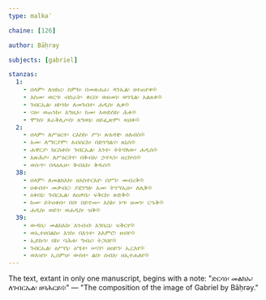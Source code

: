 ```yaml
---
type: malkəʾ

chaine: [126]

author: Bāḥrəy

subjects: [gabriel]

stanzas:
  1:
    - ሰላም፡ ለዝክረ፡ ስምከ፡ በመጽሐፈ፡ ዳንኤል፡ ዘተጠየቀ፨
    - እስመ፡ ወርኀ፡ ብስራት፡ ቀርበ፡ ወዘመነ፡ ወንጌል፡ አልጸቀ፨
    - ገብርኤል፡ ዘኮንከ፡ ለመገብተ፡ ሐዲስ፡ ሊቀ፨
    - ናሁ፡ ወጠንኩ፡ እግዚኦ፡ ከመ፡ እወድስከ፡ ሕቀ፨
    - ሞገሰ፡ ጰራቅሊጦስ፡ ጸግወኒ፡ ዘይፌጽም፡ ጻህቀ፨
  2:
    - ሰላም፡ ለሥዕርተ፡ ርእስከ፡ ሥነ፡ ጽእዳዌ፡ ዘለብሰ፨
    - አመ፡ ለማርያም፡ አብሰርከ፡ በድንግልና፡ ጸኒሰ፨
    - ሐዋርያ፡ ክርስቶስ፡ ገብርኤል፡ እንተ፡ ትትኖለው፡ ሐዲሰ፨
    - አጽሕዶ፡ ለሥዕርትየ፡ በቅብአ፡ ኃጥኣን፡ ዘረኵሰ፨
    - ወሱጥ፡ በላዕሌሁ፡ ቅብአከ፡ ቅዱሰ፨
  38:
    - ሰላም፡ ለመልክእከ፡ ዘአስተርአየ፡ በሥነ፡ መብረቅ፨
    - ዐቀብተ፡ መቃብር፡ ያደንግፅ፡ አመ፡ ትንሣኤሁ፡ ለሊቅ፨
    - ዕቀበኒ፡ ገብርኤል፡ ለዐቃቤ፡ ፍቅርከ፡ ጽድቅ፨
    - ከመ፡ ይትዐቀቡ፡ በበ፡ በይኖሙ፡ እስከ፡ ኑኀ፡ ዘመን፡ ርኁቅ፨
    - ሐዲስ፡ ወይን፡ ወሐዲስ፡ ዝቅ፨
  39:
    - ውዳሴ፡ መልክእከ፡ እንብብ፡ አገበረኒ፡ ፍቅርየ፨
    - ወኢተሀበልኩ፡ እንከ፡ በእንተ፡ አእምሮ፡ ዘብየ፨
    - ኢይኩን፡ በከ፡ ባሕቱ፡ ግብረ፡ ትጋህየ፨
    - ገብርኤል፡ ዕሥየኒ፡ ዕሤተ፡ ሠናየ፡ ዘዐይን፡ ኢርእየ፨
    - ወእዝን፡ ኢሰምዐ፡ ውስተ፡ ልበ፡ ሰብእ፡ ዘኢተሐለየ፨
---
```

The text, extant in only one manuscript, begins with a note: "ድርሳነ፡ መልክኡ፡ ለገብርኤል፡ ዘባሕርይ፨" — "The composition of the image of Gabriel by Bāḥrəy."